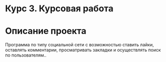 # Курс 3. Курсовая работа

# Описание проекта
Программа по типу социальной сети с возможностью ставить лайки, оставлять комментарии, просматривать закладки и осуществлять поиск по пользователям..
